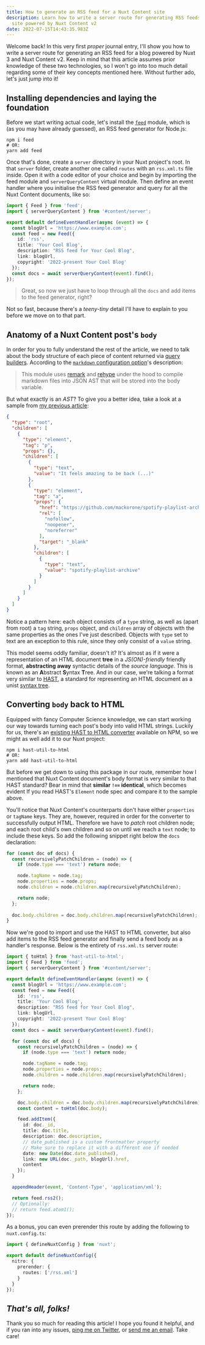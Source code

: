 ```yaml
---
title: How to generate an RSS feed for a Nuxt Content site
description: Learn how to write a server route for generating RSS feeds for your
  site powered by Nuxt Content v2
date: 2022-07-15T14:43:35.983Z
---
```

Welcome back! In this very first *proper* journal entry, I'll show you how to write a server route for generating an RSS feed for a blog powered by Nuxt 3 and Nuxt Content v2. Keep in mind that this article assumes prior knowledge of these two technologies, so I won't go into too much detail regarding some of their key concepts mentioned here. Without further ado, let's just jump into it!

## Installing dependencies and laying the foundation

Before we start writing actual code, let's install the [`feed`](https://www.npmjs.com/package/feed) module, which is (as you may have already guessed), an RSS feed generator for Node.js:

```shell
npm i feed
# OR:
yarn add feed
```

Once that's done, create a `server` directory in your Nuxt project's root. In that `server` folder, create another one called `routes` with an `rss.xml.ts` file inside. Open it with a code editor of your choice and begin by importing the feed module and `serverQueryContent` virtual module. Then define an event handler where you initialise the RSS feed generator and query for all the Nuxt Content documents, like so:

```typescript
import { Feed } from 'feed';
import { serverQueryContent } from '#content/server';

export default defineEventHandler(async (event) => {
  const blogUrl = 'https://www.example.com';
  const feed = new Feed({
    id: 'rss',
    title: 'Your Cool Blog',
    description: "RSS feed for Your Cool Blog",
    link: blogUrl,
    copyright: '2022-present Your Cool Blog'
  });
  const docs = await serverQueryContent(event).find();
});
```

> Great, so now we just have to loop through all the `docs` and add items to the feed generator, right?

Not so fast, because there's a *teeny-tiny* detail I'll have to explain to you before we move on to that part.

## Anatomy of a Nuxt Content post's `body`

In order for you to fully understand the rest of the article, we need to talk about the body structure of each piece of content returned via [query builders](https://content.nuxtjs.org/guide/displaying/querying). According to the [`markdown` configuration option](https://content.nuxtjs.org/api/configuration#markdown)'s description:

> This module uses [remark](https://github.com/remarkjs/remark) and [rehype](https://github.com/remarkjs/remark-rehype) under the hood to compile markdown files into JSON AST that will be stored into the body variable.

But what exactly is an *AST*? To give you a better idea, take a look at a sample from [my previous article](https://journal.maciejpedzi.ch/announcing-spotify-playlist-archive-website):

```json
{
  "type": "root",
  "children": [
    {
      "type": "element",
      "tag": "p",
      "props": {},
      "children": [
        {
          "type": "text",
          "value": "It feels amazing to be back (...)"
        },
        {
          "type": "element",
          "tag": "a",
          "props": {
            "href": "https://github.com/mackorone/spotify-playlist-archive",
            "rel": [
              "nofollow",
              "noopener",
              "noreferrer"
            ],
            "target": "_blank"
          },
          "children": [
            {
              "type": "text",
              "value": "spotify-playlist-archive"
            }
          ]
        }
      ]
    }
  ]
}
```

Notice a pattern here: each object consists of a `type` string, as well as (apart from root) a `tag` string, `props` object, and `children` array of objects with the same properties as the ones I've just described. Objects with `type` set to text are an exception to this rule, since they only consist of a `value` string.

This model seems oddly familiar, doesn't it? It's almost as if it were a representation of an HTML document **tree** in a *JS(ON)-friendly* friendly format, **abstracting away** syntactic details of the *source language*. This is known as an **A**bstract **S**yntax **T**ree. And in our case, we're talking a format very similar to [HAST](https://github.com/syntax-tree/hast), a standard for representing an HTML document as a unist [syntax tree](https://github.com/syntax-tree/unist).

## Converting `body` back to HTML

Equipped with fancy Computer Science knowledge, we can start working our way towards turning each post's body into valid HTML strings. Luckily for us, there's an [existing HAST to HTML converter](https://github.com/syntax-tree/hast-util-to-html) available on NPM, so we might as well add it to our Nuxt project:

```shell
npm i hast-util-to-html
# OR:
yarn add hast-util-to-html
```

But before we get down to using this package in our route, remember how I mentioned that Nuxt Content document's body format is very similar to that HAST standard? Bear in mind that **similar `!==` identical**, which becomes evident If you read HAST's `Element` node spec and compare it to the sample above.

You'll notice that Nuxt Content's counterparts don't have either `properties` or `tagName` keys. They are, however, required in order for the converter to successfully output HTML. Therefore we have to *patch* root children node; and each root child's own children and so on until we reach a `text` node; to include these keys. So add the following snippet right below the `docs` declaration:

```typescript
for (const doc of docs) {
  const recursivelyPatchChildren = (node) => {
    if (node.type === 'text') return node;

    node.tagName = node.tag;
    node.properties = node.props;
    node.children = node.children.map(recursivelyPatchChildren);

    return node;
  };
  
  doc.body.children = doc.body.children.map(recursivelyPatchChildren);
}
```

Now we're good to import and use the HAST to HTML converter, but also add items to the RSS feed generator and finally send a feed body as a handler's response. Below is the entirety of `rss.xml.ts` server route:

```typescript
import { toHtml } from 'hast-util-to-html';
import { Feed } from 'feed';
import { serverQueryContent } from '#content/server';

export default defineEventHandler(async (event) => {
  const blogUrl = 'https://www.example.com';
  const feed = new Feed({
    id: 'rss',
    title: 'Your Cool Blog',
    description: "RSS feed for Your Cool Blog",
    link: blogUrl,
    copyright: '2022-present Your Cool Blog'
  });
  const docs = await serverQueryContent(event).find();

  for (const doc of docs) {
    const recursivelyPatchChildren = (node) => {
      if (node.type === 'text') return node;

      node.tagName = node.tag;
      node.properties = node.props;
      node.children = node.children.map(recursivelyPatchChildren);

      return node;
    };

    doc.body.children = doc.body.children.map(recursivelyPatchChildren);
    const content = toHtml(doc.body);

    feed.addItem({
      id: doc._id,
      title: doc.title,
      description: doc.description,
      // date_published is a custom frontmatter property
      // Make sure to replace it with a different one if needed
      date: new Date(doc.date_published),
      link: new URL(doc._path, blogUrl).href,
      content
    });
  }

  appendHeader(event, 'Content-Type', 'application/xml');

  return feed.rss2();
  // Optionally:
  // return feed.atom1();
});
```

As a bonus, you can even prerender this route by adding the following to `nuxt.config.ts`:

```typescript
import { defineNuxtConfig } from 'nuxt';

export default defineNuxtConfig({
  nitro: {
    prerender: {
      routes: ['/rss.xml']
    }
  }
});
```

## *That's all, folks!*

Thank you so much for reading this article! I hope you found it helpful, and if you ran into any issues, [ping me on Twitter](https://twitter.com/MaciejPedzich), or [send me an email](mailto:contact@maciejpedzi.ch). Take care!